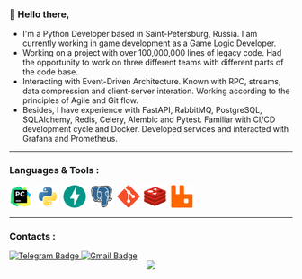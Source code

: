 ### 🔖 Hello there,
- I'm a Python Developer based in Saint-Petersburg, Russia. I am currently working in game development as a Game Logic Developer.
- Working on a project with over 100,000,000 lines of legacy code. Had the opportunity to work on three different teams with different parts of the code base.
- Interacting with Event-Driven Architecture. Known with RPC, streams, data compression and client-server interation. Working according to the principles of Agile and Git flow.
- Besides, I have experience with FastAPI, RabbitMQ, PostgreSQL, SQLAlchemy, Redis, Celery, Alembic and Pytest. Familiar with CI/CD development cycle and Docker. Developed services and interacted with Grafana and Prometheus.
---

### Languages & Tools :
<div>
  <img src="https://github.com/devicons/devicon/blob/master/icons/pycharm/pycharm-original.svg" title="pyCharm" alt="pyCharm" width="40" height="40"/>&nbsp;
  <img src="https://github.com/devicons/devicon/blob/master/icons/python/python-original.svg" title="Python" alt="Python" width="40" height="40"/>&nbsp;
  <img src="https://github.com/devicons/devicon/blob/master/icons/fastapi/fastapi-original.svg" title="FastAPI" alt="FastAPI" width="40" height="40"/>&nbsp;
  <img src="https://github.com/devicons/devicon/blob/master/icons/postgresql/postgresql-original.svg" title="Postgresql" alt="Postgresql" width="40" height="40"/>&nbsp;
  <img src="https://github.com/devicons/devicon/blob/master/icons/git/git-original.svg" title="Git" alt="Git" width="40" height="40"/>&nbsp;
  <img src="https://github.com/devicons/devicon/blob/master/icons/redis/redis-original.svg" title="Redis" alt="Redis" width="40" height="40"/>&nbsp;
  <img src="https://github.com/devicons/devicon/blob/master/icons/rabbitmq/rabbitmq-original.svg" title="RabbitMQ" alt="RabbitMQ" width="40" height="40"/>&nbsp;
</div>

---

### Contacts :
<div id="badges">
  <a href="https://t.me/ToshiroAi">
    <img src="https://img.shields.io/badge/telegram-blue?style=for-the-badge&logo=telegram&logoColor=white" alt="Telegram Badge"/>
  </a>
  <a href="mailto:sojen1970@gmail.com">
    <img src="https://img.shields.io/badge/Gmail-darkviolet?style=for-the-badge&logo=Gmail&logoColor=white" alt="Gmail Badge"/>
  </a>
</div>

<div id="header" align="center">
<img src="https://raw.githubusercontent.com/Gchism94/Gchism94/output/github-contribution-grid-snake-dark.svg" width="1000"/>
</div>
